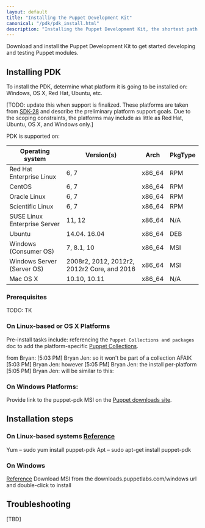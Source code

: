 ```yaml
---
layout: default
title: "Installing the Puppet Development Kit"
canonical: "/pdk/pdk_install.html"
description: "Installing the Puppet Development Kit, the shortest path to developing better Puppet code."
---
```


Download and install the Puppet Development Kit to get started developing and testing Puppet modules.

## Installing PDK
 
To install the PDK, determine what platform it is going to be installed on: Windows, OS X, Red Hat, Ubuntu, etc.
 
[TODO: update this when support is finalized. These platforms are taken from [SDK-28](https://tickets.puppetlabs.com/browse/SDK-28) and describe the preliminary platform support goals. Due to the scoping constraints, the platforms may include as little as Red Hat, Ubuntu, OS X, and Windows only.]

PDK is supported on:


| Operating system | Version(s) | Arch | PkgType |
| ---------------- | ---------- | ---- | ------- |
| Red Hat Enterprise Linux | 6, 7 | x86_64 | RPM |
| CentOS | 6, 7 | x86_64 | RPM |
| Oracle Linux | 6, 7 | x86_64 | RPM |
| Scientific Linux | 6, 7 | x86_64 | RPM |
| SUSE Linux Enterprise Server | 11, 12 | x86_64 | N/A |
| Ubuntu | 14.04. 16.04 | x86_64 | DEB |
| Windows (Consumer OS) | 7, 8.1, 10 | x86_64 | MSI |
| Windows Server (Server OS) | 2008r2, 2012, 2012r2, 2012r2 Core, and 2016 | x86_64 | MSI |
| Mac OS X | 10.10, 10.11 | x86_64 | N/A |
  
### Prerequisites

TODO: TK

### On Linux-based or OS X Platforms

Pre-install tasks include: referencing the `Puppet Collections and packages` doc to add the platform-specific [Puppet Collections](https://docs.puppet.com/puppet/latest/puppet_collections.html).

from Bryan: [5:03 PM] Bryan Jen: so it won't be part of a collection AFAIK
[5:03 PM] Bryan Jen: however
[5:05 PM] Bryan Jen: the install per-platform
[5:05 PM] Bryan Jen: will be similar to this:
 
### On Windows Platforms:
Provide link to the puppet-pdk MSI on the [Puppet downloads site](downloads.puppetlabs.com).
 
## Installation steps
 
### On Linux-based systems [Reference](https://docs.puppet.com/puppet/4.10/install_linux.html)
Yum – sudo yum install puppet-pdk
Apt – sudo apt-get install puppet-pdk


### On Windows

[Reference](https://docs.puppet.com/puppet/4.10/install_windows.html)
  Download MSI from the downloads.puppetlabs.com/windows url and double-click to install



## Troubleshooting
  [TBD]
 

